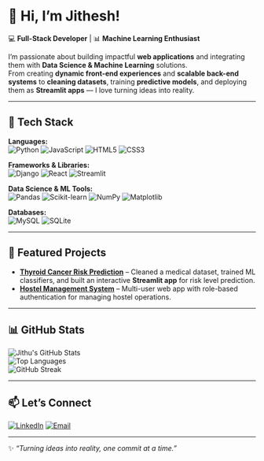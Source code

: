# 👋 Hi, I’m Jithesh!

💻 **Full-Stack Developer** | 📊 **Machine Learning Enthusiast**

I’m passionate about building impactful **web applications** and integrating them with **Data Science & Machine Learning** solutions.  
From creating **dynamic front-end experiences** and **scalable back-end systems** to **cleaning datasets**, training **predictive models**, and deploying them as **Streamlit apps** — I love turning ideas into reality.  

---

## 🚀 Tech Stack

**Languages:**  
![Python](https://img.shields.io/badge/Python-3776AB?style=for-the-badge&logo=python&logoColor=white)
![JavaScript](https://img.shields.io/badge/JavaScript-F7DF1E?style=for-the-badge&logo=javascript&logoColor=black)
![HTML5](https://img.shields.io/badge/HTML5-E34F26?style=for-the-badge&logo=html5&logoColor=white)
![CSS3](https://img.shields.io/badge/CSS3-1572B6?style=for-the-badge&logo=css3&logoColor=white)

**Frameworks & Libraries:**  
![Django](https://img.shields.io/badge/Django-092E20?style=for-the-badge&logo=django&logoColor=white)
![React](https://img.shields.io/badge/React-20232A?style=for-the-badge&logo=react&logoColor=61DAFB)
![Streamlit](https://img.shields.io/badge/Streamlit-FF4B4B?style=for-the-badge&logo=streamlit&logoColor=white)

**Data Science & ML Tools:**  
![Pandas](https://img.shields.io/badge/Pandas-150458?style=for-the-badge&logo=pandas&logoColor=white)
![Scikit-learn](https://img.shields.io/badge/Scikit--learn-F7931E?style=for-the-badge&logo=scikit-learn&logoColor=white)
![NumPy](https://img.shields.io/badge/Numpy-013243?style=for-the-badge&logo=numpy&logoColor=white)
![Matplotlib](https://img.shields.io/badge/Matplotlib-11557c?style=for-the-badge)

**Databases:**  
![MySQL](https://img.shields.io/badge/MySQL-005C84?style=for-the-badge&logo=mysql&logoColor=white)
![SQLite](https://img.shields.io/badge/SQLite-07405E?style=for-the-badge&logo=sqlite&logoColor=white)

---

## 📌 Featured Projects

- **[Thyroid Cancer Risk Prediction](#)** – Cleaned a medical dataset, trained ML classifiers, and built an interactive **Streamlit app** for risk level prediction.  
- **[Hostel Management System](#)** – Multi-user web app with role-based authentication for managing hostel operations.  

---

## 📊 GitHub Stats

![Jithu's GitHub Stats](https://github-readme-stats.vercel.app/api?username=jitheshjr&show_icons=true&theme=tokyonight)  
![Top Languages](https://github-readme-stats.vercel.app/api/top-langs/?username=jitheshjr&layout=compact&theme=tokyonight)  
![GitHub Streak](https://streak-stats.demolab.com?user=jitheshjr&theme=tokyonight)

---

## 📫 Let’s Connect

[![LinkedIn](https://img.shields.io/badge/LinkedIn-0A66C2?style=for-the-badge&logo=linkedin&logoColor=white)](#)
[![Email](https://img.shields.io/badge/Email-D14836?style=for-the-badge&logo=gmail&logoColor=white)](mailto:your.email@example.com)

---

✨ _“Turning ideas into reality, one commit at a time.”_
